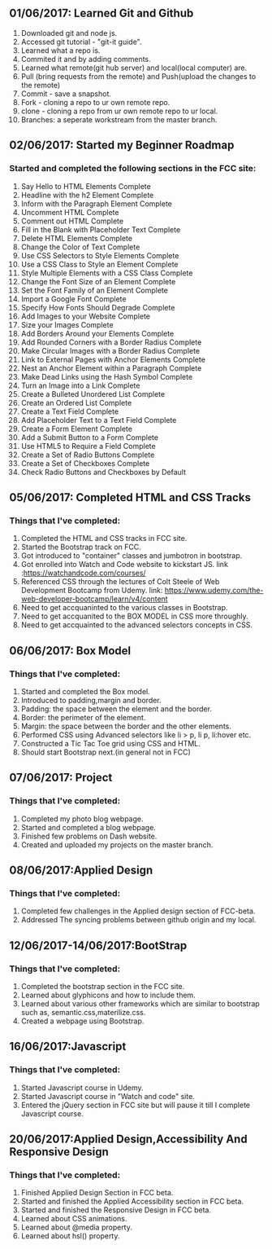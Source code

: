 ## 01/06/2017: Learned Git and Github

1. Downloaded git and node js.
2. Accessed git tutorial - "git-it guide".
3. Learned what a repo is.
4. Commited it and by adding comments.
5. Learned what remote(git hub server) and local(local computer) are.
6. Pull (bring requests from the remote) and Push(upload the changes to the remote)
7. Commit - save a snapshot.
8. Fork - cloning a repo to ur own remote repo.
9. clone - cloning a repo from ur own remote repo to ur local.
10. Branches: a seperate workstream from the master branch.

## 02/06/2017: Started my Beginner Roadmap

### Started and completed the following sections in the FCC site:
1. Say Hello to HTML Elements Complete
2. Headline with the h2 Element Complete
3. Inform with the Paragraph Element Complete
4. Uncomment HTML Complete
5. Comment out HTML Complete
6. Fill in the Blank with Placeholder Text Complete
7. Delete HTML Elements Complete
8. Change the Color of Text Complete
9. Use CSS Selectors to Style Elements Complete
10. Use a CSS Class to Style an Element Complete
11. Style Multiple Elements with a CSS Class Complete
12. Change the Font Size of an Element Complete
13. Set the Font Family of an Element Complete
14. Import a Google Font Complete
15. Specify How Fonts Should Degrade Complete
16. Add Images to your Website Complete
17. Size your Images Complete
18. Add Borders Around your Elements Complete
19. Add Rounded Corners with a Border Radius Complete
20. Make Circular Images with a Border Radius Complete
21. Link to External Pages with Anchor Elements Complete
22. Nest an Anchor Element within a Paragraph Complete
23. Make Dead Links using the Hash Symbol Complete
24. Turn an Image into a Link Complete
25. Create a Bulleted Unordered List Complete
26. Create an Ordered List Complete
27. Create a Text Field Complete
28. Add Placeholder Text to a Text Field Complete
29. Create a Form Element Complete
30. Add a Submit Button to a Form Complete
31. Use HTML5 to Require a Field Complete
32. Create a Set of Radio Buttons Complete
33. Create a Set of Checkboxes Complete
34. Check Radio Buttons and Checkboxes by Default

## 05/06/2017: Completed HTML and CSS Tracks

### Things that I've completed:
1. Completed the HTML and CSS tracks in FCC site.
2. Started the Bootstrap track on FCC.
3. Got introduced to "container" classes and jumbotron in bootstrap.
4. Got enrolled into Watch and Code website to kickstart JS. link :https://watchandcode.com/courses/
5. Referenced CSS through the lectures of Colt Steele of Web Development Bootcamp from Udemy. link: https://www.udemy.com/the-web-developer-bootcamp/learn/v4/content
6. Need to get accquaninted to the various classes in Bootstrap.
7. Need to get accquanited to the BOX MODEL in CSS more throughly.
8. Need to get accquainted to the advanced selectors concepts in CSS.

## 06/06/2017: Box Model

### Things that I've completed:
1. Started and completed the Box model.
2. Introduced to padding,margin and border.
3. Padding: the space between the element and the border.
4. Border: the perimeter of the element.
5. Margin: the space between the border and the other elements.
6. Performed CSS using Advanced selectors like li > p, li p, li:hover etc.
7. Constructed a Tic Tac Toe grid using CSS and HTML.
8. Should start Bootstrap next.(in general not in FCC)

## 07/06/2017: Project

### Things that I've completed:
1. Completed my photo blog webpage.
2. Started and completed a blog webpage.
3. Finished few problems on Dash website.
4. Created and uploaded my projects on the master branch.

## 08/06/2017:Applied Design

### Things that I've completed:
1. Completed few challenges in the Applied design section of FCC-beta.
2. Addressed The syncing problems  between github origin and my local.

## 12/06/2017-14/06/2017:BootStrap

### Things that I've completed:
1. Completed the bootstrap section in the FCC site.
2. Learned about glyphicons and how to include them.
3. Learned about various other frameworks which are similar to bootstrap such as, semantic.css,materilize.css.
4. Created a webpage using Bootstrap.

## 16/06/2017:Javascript

### Things that I've completed:
1. Started Javascript course in Udemy.
2. Started Javascript course in "Watch and code" site.
3. Entered the jQuery section in FCC site but will pause it till I complete Javascript course.

## 20/06/2017:Applied Design,Accessibility And Responsive Design

### Things that I've completed:
1. Finished Applied Design Section in FCC beta.
2. Started and finished the Applied Accessibility section in FCC beta.
3. Started and finished the Responsive Design in FCC beta.
4. Learned about CSS animations.
5. Learned about @media property.
6. Learned about hsl() property.